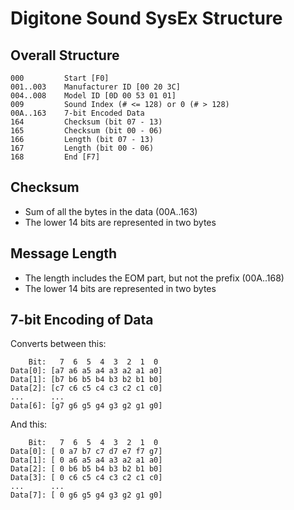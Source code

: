# Digitone Sound SysEx Structure
## Overall Structure
    000         Start [F0]
    001..003    Manufacturer ID [00 20 3C]
    004..008    Model ID [0D 00 53 01 01]
    009         Sound Index (# <= 128) or 0 (# > 128)
    00A..163    7-bit Encoded Data
    164         Checksum (bit 07 - 13)
    165         Checksum (bit 00 - 06)
    166         Length (bit 07 - 13)
    167         Length (bit 00 - 06)
    168         End [F7]

## Checksum
- Sum of all the bytes in the data (00A..163)
- The lower 14 bits are represented in two bytes

## Message Length
- The length includes the EOM part, but not the prefix (00A..168)
- The lower 14 bits are represented in two bytes

## 7-bit Encoding of Data

Converts between this:

        Bit:   7  6  5  4  3  2  1  0
    Data[0]: [a7 a6 a5 a4 a3 a2 a1 a0]
    Data[1]: [b7 b6 b5 b4 b3 b2 b1 b0]
    Data[2]: [c7 c6 c5 c4 c3 c2 c1 c0]
    ...      ...
    Data[6]: [g7 g6 g5 g4 g3 g2 g1 g0]

And this:

        Bit:   7  6  5  4  3  2  1  0
    Data[0]: [ 0 a7 b7 c7 d7 e7 f7 g7]
    Data[1]: [ 0 a6 a5 a4 a3 a2 a1 a0]
    Data[2]: [ 0 b6 b5 b4 b3 b2 b1 b0]
    Data[3]: [ 0 c6 c5 c4 c3 c2 c1 c0]
    ...      ...
    Data[7]: [ 0 g6 g5 g4 g3 g2 g1 g0]
